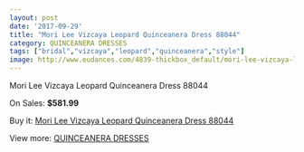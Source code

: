 ```yaml
---
layout: post
date: '2017-09-29'
title: "Mori Lee Vizcaya Leopard Quinceanera Dress 88044"
category: QUINCEANERA DRESSES
tags: ["bridal","vizcaya","leopard","quinceanera","style"]
image: http://www.eudances.com/4839-thickbox_default/mori-lee-vizcaya-leopard-quinceanera-dress-88044.jpg
---
```

Mori Lee Vizcaya Leopard Quinceanera Dress 88044

On Sales: **$581.99**
<a href="https://www.eudances.com/en/quinceanera-dresses/1633-mori-lee-vizcaya-leopard-quinceanera-dress-88044.html"><amp-img layout="responsive" width="600" height="600" src="//www.eudances.com/4839-thickbox_default/mori-lee-vizcaya-leopard-quinceanera-dress-88044.jpg" alt="Mori Lee Vizcaya Leopard Quinceanera Dress 88044 0" /></a>
<a href="https://www.eudances.com/en/quinceanera-dresses/1633-mori-lee-vizcaya-leopard-quinceanera-dress-88044.html"><amp-img layout="responsive" width="600" height="600" src="//www.eudances.com/4841-thickbox_default/mori-lee-vizcaya-leopard-quinceanera-dress-88044.jpg" alt="Mori Lee Vizcaya Leopard Quinceanera Dress 88044 1" /></a>
<a href="https://www.eudances.com/en/quinceanera-dresses/1633-mori-lee-vizcaya-leopard-quinceanera-dress-88044.html"><amp-img layout="responsive" width="600" height="600" src="//www.eudances.com/4840-thickbox_default/mori-lee-vizcaya-leopard-quinceanera-dress-88044.jpg" alt="Mori Lee Vizcaya Leopard Quinceanera Dress 88044 2" /></a>

Buy it: [Mori Lee Vizcaya Leopard Quinceanera Dress 88044](https://www.eudances.com/en/quinceanera-dresses/1633-mori-lee-vizcaya-leopard-quinceanera-dress-88044.html "Mori Lee Vizcaya Leopard Quinceanera Dress 88044")

View more: [QUINCEANERA DRESSES](https://www.eudances.com/en/17-quinceanera-dresses "QUINCEANERA DRESSES")